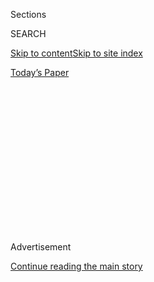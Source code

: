 <div id="app">

<div>

<div>

<div>

<div class="NYTAppHideMasthead css-1q2w90k e1suatyy0">

<div class="section css-ui9rw0 e1suatyy2">

<div class="css-eph4ug er09x8g0">

<div class="css-6n7j50">

</div>

<span class="css-1dv1kvn">Sections</span>

<div class="css-10488qs">

<span class="css-1dv1kvn">SEARCH</span>

</div>

[Skip to content](#site-content)[Skip to site
index](#site-index)

</div>

<div class="css-10698na e1huz5gh0">

</div>

</div>

<div id="masthead-bar-one" class="section hasLinks css-15hmgas e1csuq9d3">

<div class="css-uqyvli e1csuq9d0">

</div>

<div class="css-1uqjmks e1csuq9d1">

</div>

<div class="css-9e9ivx">

[](https://myaccount.nytimes3xbfgragh.onion/auth/login?response_type=cookie&client_id=vi)

</div>

<div class="css-1bvtpon e1csuq9d2">

[Today’s
Paper](https://www.nytimes3xbfgragh.onion/section/todayspaper)

</div>

</div>

</div>

</div>

<div data-aria-hidden="false">

<div id="site-content" data-role="main">

<div>

<div class="css-1aor85t" style="opacity:0.000000001;z-index:-1;visibility:hidden">

<div class="css-1hqnpie">

<div class="css-epjblv">

<span class="css-17xtcya">[Opinion](/section/opinion)</span><span class="css-x15j1o">|</span><span class="css-fwqvlz">Let’s
End the Wait for Coronavirus Test Results. Here’s
How.</span>

</div>

<div class="css-k008qs">

<div class="css-1iwv8en">

<span class="css-18z7m18"></span>

<div>

</div>

</div>

<span class="css-1n6z4y">https://nyti.ms/30gEXzB</span>

<div class="css-1705lsu">

<div class="css-4xjgmj">

<div class="css-4skfbu" data-role="toolbar" data-aria-label="Social Media Share buttons, Save button, and Comments Panel with current comment count" data-testid="share-tools">

  - 
  - 
  - 
  - 
    
    <div class="css-6n7j50">
    
    </div>

  - 
  - 

</div>

</div>

</div>

</div>

</div>

</div>

<div id="NYT_TOP_BANNER_REGION" class="css-13pd83m">

</div>

<div id="top-wrapper" class="css-1sy8kpn">

<div id="top-slug" class="css-l9onyx">

Advertisement

</div>

[Continue reading the main
story](#after-top)

<div class="ad top-wrapper" style="text-align:center;height:100%;display:block;min-height:250px">

<div id="top" class="place-ad" data-position="top" data-size-key="top">

</div>

</div>

<div id="after-top">

</div>

</div>

<div>

<div class="css-v5btjw etb61u70">

<div class="css-v05ibm etb61u71">

[Opinion](/section/opinion)

</div>

</div>

<div id="sponsor-wrapper" class="css-1hyfx7x">

<div id="sponsor-slug" class="css-19vbshk">

Supported by

</div>

[Continue reading the main
story](#after-sponsor)

<div id="sponsor" class="ad sponsor-wrapper" style="text-align:center;height:100%;display:block">

</div>

<div id="after-sponsor">

</div>

</div>

<div class="css-186x18t">

</div>

<div class="css-1vkm6nb ehdk2mb0">

# Let’s End the Wait for Coronavirus Test Results. Here’s How.

</div>

States should look to New York’s strategies.

<div class="css-18e8msd">

<div class="css-vp77d3 epjyd6m0">

<div class="css-1baulvz">

By <span class="css-1baulvz last-byline" itemprop="name">Andrew M.
Cuomo</span>

<div class="css-8atqhb">

Mr. Cuomo is the governor of New York.

</div>

</div>

</div>

  - July 31,
    2020

  - 
    
    <div class="css-4xjgmj">
    
    <div class="css-d8bdto" data-role="toolbar" data-aria-label="Social Media Share buttons, Save button, and Comments Panel with current comment count" data-testid="share-tools">
    
      - 
      - 
      - 
      - 
        
        <div class="css-6n7j50">
        
        </div>
    
      - 
      - 
    
    </div>
    
    </div>

</div>

<div class="css-79elbk" data-testid="photoviewer-wrapper">

<div class="css-z3e15g" data-testid="photoviewer-wrapper-hidden">

</div>

<div class="css-1a48zt4 ehw59r15" data-testid="photoviewer-children">

![<span class="css-16f3y1r e13ogyst0" data-aria-hidden="true">New York
City’s health department lab is among hundreds of labs in the state
conducting coronavirus
testing.</span><span class="css-cnj6d5 e1z0qqy90" itemprop="copyrightHolder"><span class="css-1ly73wi e1tej78p0">Credit...</span><span><span>Brendan
Mcdermid/Reuters</span></span></span>](https://static01.graylady3jvrrxbe.onion/images/2020/07/30/opinion/30Cuomo1/merlin_171976521_6137293f-4c6e-4588-8ae0-fdb17e813038-articleLarge.jpg?quality=75&auto=webp&disable=upscale)

</div>

</div>

</div>

<div class="section meteredContent css-1r7ky0e" name="articleBody" itemprop="articleBody">

<div class="css-1fanzo5 StoryBodyCompanionColumn">

<div class="css-53u6y8">

It’s been six months since the United States reported its first
coronavirus case, and getting a test can still take days. National labs
are overwhelmed, leaving people to wait as much as two weeks for
results. Every day that testing falls short is another day the virus can
spread undetected, costing lives and delaying the reopening of our
economy, schools and society.

As states try to control the virus and as Congress considers the fourth
Covid-19 relief bill, New York offers important lessons on how to fix
the testing mess.

Over the last 10 weeks, New York has used testing to not only flatten
the curve, but actually reduce the rate of infection since our phased
reopening started. We have kept our testing rates high through
partnerships with federal and local governments. In February and early
March, New York worked with the Food and Drug Administration to gain the
necessary approvals to begin using our own coronavirus test and mobilize
a network of hundreds of labs. In April, when our labs were struggling
because of shortages of a necessary chemical ingredient, reagents,
President Trump and I reached an agreement that helped double New York’s
capacity.

Here’s what states should do to build a sustainable testing operation,
and how Congress can help.

**Mobilize smaller local labs.** Almost all states are now using a
handful of national testing companies, and they are overwhelmed. New
York has managed to avoid the delays because more than 80 percent of our
testing does not depend on the national laboratories experiencing long
turnaround times for results.

</div>

</div>

<div class="css-1fanzo5 StoryBodyCompanionColumn">

<div class="css-53u6y8">

In the early days of the pandemic, New York organized hundreds of local
labs to conduct as many tests as possible. We moved equipment sitting
idle to labs that could run them around the clock. Today, more than 250
labs in the state report results each day — some conducting 10 tests
daily, some thousands. All together, New York can now conduct on average
65,000 tests a day.

And while any lag time is not ideal, over the past week, more than 85
percent of New York’s tests took a median of just two days (and an
average of three days) from collection to result, and lags will continue
to shorten as we move tests from labs with backlogs to labs without.

Each state should mobilize its own network of laboratories, which will
take pressure off the major national labs, reduce reporting times and
arm states with data that can help slow the spread of the virus.
Congress should dedicate money to help develop the capacity of local
laboratories and ensure federal agencies can provide speedy approvals
and technical assistance to states.

**Streamline the supply chain.** In New York and other states, there are
high-capacity labs running at partial capacity because they don’t have
enough supplies.

How can it be, six months after America’s first case was reported, that
the United States still doesn’t have an adequate supply chain? What labs
need — reagents and plastic pipette tips — are not complicated to
manufacture. They can, and should, be made in mass quantity,
immediately, and here at home.

</div>

</div>

<div class="css-1fanzo5 StoryBodyCompanionColumn">

<div class="css-53u6y8">

New York invested $750,000 in Rheonix, an Ithaca-based manufacturer, to
build lab instruments and make reagent kits, which are now being used
for thousands of tests daily. States should tap their local
manufacturing companies to compensate for international shortages, and
Congress should allocate funding for businesses that fill these needs.

**Invest in innovative solutions.** The Food and Drug Administration
recently
[approved](https://www.fda.gov/news-events/press-announcements/coronavirus-covid-19-update-fda-issues-first-emergency-authorization-sample-pooling-diagnostic)
pooled testing, where multiple samples are run at once, increasing
capacity and saving lab supplies. But for one national lab, the approved
pool size is just four samples. In Wuhan, China, up to 10 specimens were
pooled, allowing the city to increase its capacity to 1.5 million tests
daily, up from 46,000 tests daily.

The federal government should direct research money so that labs can
increase their pool size, while ensuring accuracy. With flu season on
the way, Congress and federal agencies should also invest in developing
widely available single tests that can detect multiple respiratory
viruses, including the coronavirus and different types of influenza.

Congress should also invest in developing more tests that can give
results in minutes and that can be administered at workplaces, not just
labs. The F.D.A. has approved only a handful of these devices, and they
are not widely available.

**Fund all necessary testing.** Currently, under federal rules,
“medically necessary” testing is free for those with Covid-19
symptoms, as well as asymptomatic people who have been exposed to the
virus.

But states should be able to conduct broad community screening — 40
percent of infected people are asymptomatic — to detect the virus and
control its spread. For example, Congress should ensure testing is free
for individuals who attend mass gatherings, regularly ride public
transportation or interact with members of the public at work.

New York is proof that a real testing strategy can control Covid-19. But
our future success depends on other states to do the same — a virus
anywhere is a virus everywhere.

</div>

</div>

<div class="css-1fanzo5 StoryBodyCompanionColumn">

<div class="css-53u6y8">

There can be no economic recovery without each state having a
sustainable testing strategy. New York has already advised other cities,
and we stand ready to help any state or local government replicate our
success.

</div>

</div>

<div>

</div>

<div class="css-1fanzo5 StoryBodyCompanionColumn">

<div class="css-53u6y8">

Andrew M. Cuomo is the governor of New York.

*The Times is committed to publishing* [*a diversity of
letters*](https://www.nytimes3xbfgragh.onion/2019/01/31/opinion/letters/letters-to-editor-new-york-times-women.html)
*to the editor. We’d like to hear what you think about this or any of
our articles. Here are some*
[*tips*](https://help.nytimes3xbfgragh.onion/hc/en-us/articles/115014925288-How-to-submit-a-letter-to-the-editor)*.
And here’s our email:*
[*letters@NYTimes.com*](mailto:letters@NYTimes.com)*.*

*Follow The New York Times Opinion section on*
[*Facebook*](https://www.facebookcorewwwi.onion/nytopinion)*,* [*Twitter
(@NYTopinion)*](http://twitter.com/NYTOpinion) *and*
[*Instagram*](https://www.instagram.com/nytopinion/)*.*

</div>

</div>

</div>

<div>

</div>

<div>

</div>

<div>

</div>

<div>

<div id="bottom-wrapper" class="css-1ede5it">

<div id="bottom-slug" class="css-l9onyx">

Advertisement

</div>

[Continue reading the main
story](#after-bottom)

<div id="bottom" class="ad bottom-wrapper" style="text-align:center;height:100%;display:block;min-height:90px">

</div>

<div id="after-bottom">

</div>

</div>

</div>

</div>

</div>

## Site Index

<div>

</div>

## Site Information Navigation

  - [© <span>2020</span> <span>The New York Times
    Company</span>](https://help.nytimes3xbfgragh.onion/hc/en-us/articles/115014792127-Copyright-notice)

<!-- end list -->

  - [NYTCo](https://www.nytco.com/)
  - [Contact
    Us](https://help.nytimes3xbfgragh.onion/hc/en-us/articles/115015385887-Contact-Us)
  - [Work with us](https://www.nytco.com/careers/)
  - [Advertise](https://nytmediakit.com/)
  - [T Brand Studio](http://www.tbrandstudio.com/)
  - [Your Ad
    Choices](https://www.nytimes3xbfgragh.onion/privacy/cookie-policy#how-do-i-manage-trackers)
  - [Privacy](https://www.nytimes3xbfgragh.onion/privacy)
  - [Terms of
    Service](https://help.nytimes3xbfgragh.onion/hc/en-us/articles/115014893428-Terms-of-service)
  - [Terms of
    Sale](https://help.nytimes3xbfgragh.onion/hc/en-us/articles/115014893968-Terms-of-sale)
  - [Site
    Map](https://spiderbites.nytimes3xbfgragh.onion)
  - [Help](https://help.nytimes3xbfgragh.onion/hc/en-us)
  - [Subscriptions](https://www.nytimes3xbfgragh.onion/subscription?campaignId=37WXW)

</div>

</div>

</div>

</div>
